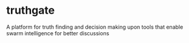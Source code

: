 # truthgate
A platform for truth finding and decision making upon tools that enable swarm intelligence for better discussions
